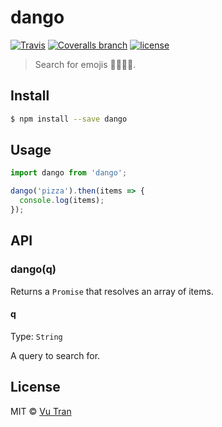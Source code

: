 # dango

[![Travis](https://img.shields.io/travis/vutran/dango/develop.svg?maxAge=2592000&style=flat-square)](https://travis-ci.org/vutran/dango) [![Coveralls branch](https://img.shields.io/coveralls/vutran/dango/develop.svg?maxAge=2592000&style=flat-square)](https://coveralls.io/github/vutran/dango) [![license](https://img.shields.io/github/license/vutran/dango.svg?maxAge=2592000&style=flat-square)](LICENSE)

> Search for emojis 🍕😋😍🐷.

## Install

```bash
$ npm install --save dango
```

## Usage

```js
import dango from 'dango';

dango('pizza').then(items => {
  console.log(items);
});
```

## API

### dango(q)

Returns a `Promise` that resolves an array of items.

#### q

Type: `String`

A query to search for.

## License

MIT © [Vu Tran](https://github.com/vutran/)
